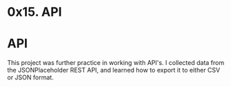 # 0x15. API
# API
This project was further practice in working with API's. I collected data from the JSONPlaceholder REST API, and learned how to export it to either CSV or JSON format.
